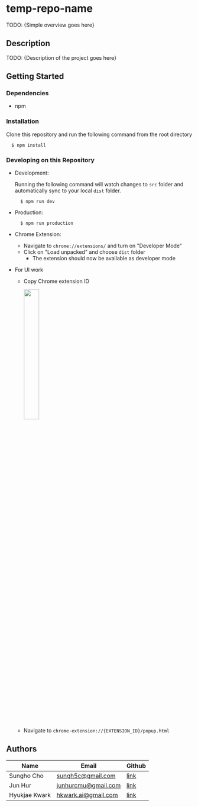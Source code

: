 # temp-repo-name
TODO: {Simple overview goes here}

## Description

TODO: {Description of the project goes here}

## Getting Started


### Dependencies
- npm

### Installation
Clone this repository and run the following command from the root directory

``` shell
  $ npm install 
```

### Developing on this Repository

- Development: 
  
  Running the following command will watch changes to `src` folder and automatically sync to your local `dist` folder. 
  ``` shell
    $ npm run dev 
  ```
- Production: 
  ``` shell
    $ npm run production
  ```

- Chrome Extension:
  - Navigate to `chrome://extensions/` and turn on "Developer Mode"
  - Click on "Load unpacked" and choose `dist` folder
    - The extension should now be available as developer mode

- For UI work
  - Copy Chrome extension ID

      <img src="https://user-images.githubusercontent.com/17207771/178127434-e1601546-fb6c-4d88-8ec9-462c0abf76e3.png" width=30% height=30% > 
    

  - Navigate to `chrome-extension://{EXTENSION_ID}/popup.html`
    

## Authors

| Name          | Email                | Github        |
| ------------- | -------------------- | ------------- |
| Sungho Cho    | sungh5c@gmail.com    | [link](https://github.com/sungho-cho)
| Jun Hur       | junhurcmu@gmail.com  | [link](https://github.com/junhur)
| Hyukjae Kwark | hkwark.ai@gmail.com  | [link](https://github.com/chorongi)

